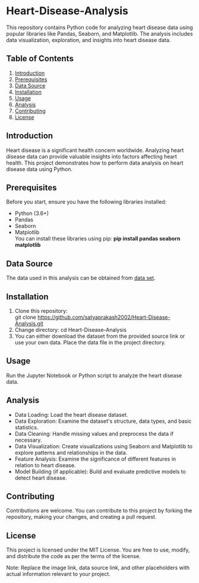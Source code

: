 # Heart-Disease-Analysis
This repository contains Python code for analyzing heart disease data using popular libraries like Pandas, Seaborn, and Matplotlib. The analysis includes data visualization, exploration, and insights into heart disease data.
## Table of Contents
1. [Introduction](#introduction)
1. [Prerequisites](#prerequisites)
1. [Data Source](#data-source)
1. [Installation](#installation)
1. [Usage](#usage)
1. [Analysis](#analysis)
1. [Contributing](#contributing)
1. [License](#license)

## Introduction
Heart disease is a significant health concern worldwide. Analyzing heart disease data can provide valuable insights into factors affecting heart health. This project demonstrates how to perform data analysis on heart disease data using Python.

## Prerequisites
Before you start, ensure you have the following libraries installed:

- Python (3.6+)
- Pandas
- Seaborn
- Matplotlib <br>
You can install these libraries using pip:
**pip install pandas seaborn matplotlib**

## Data Source
The data used in this analysis can be obtained from [data set](https://www.kaggle.com/datasets/johnsmith88/heart-disease-dataset).

## Installation
1. Clone this repository: <br>
git clone https://github.com/satyaprakash2002/Heart-Disease-Analysis.git
1. Change directory:
cd Heart-Disease-Analysis
1. You can either download the dataset from the provided source link or use your own data. Place the data file in the project directory.

## Usage
Run the Jupyter Notebook or Python script to analyze the heart disease data.

## Analysis
- Data Loading: Load the heart disease dataset.
- Data Exploration: Examine the dataset's structure, data types, and basic statistics.
- Data Cleaning: Handle missing values and preprocess the data if necessary.
- Data Visualization: Create visualizations using Seaborn and Matplotlib to explore patterns and relationships in the data.
- Feature Analysis: Examine the significance of different features in relation to heart disease.
- Model Building (if applicable): Build and evaluate predictive models to detect heart disease.

## Contributing
Contributions are welcome. You can contribute to this project by forking the repository, making your changes, and creating a pull request.

## License
This project is licensed under the MIT License. You are free to use, modify, and distribute the code as per the terms of the license. <br>

Note: Replace the image link, data source link, and other placeholders with actual information relevant to your project.
